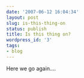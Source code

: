 ```yaml
---
date: '2007-06-12 16:04:34'
layout: post
slug: is-this-thing-on
status: publish
title: Is this thing on?
wordpress_id: '3'
tags:
- blog
---
```


Here we go again....